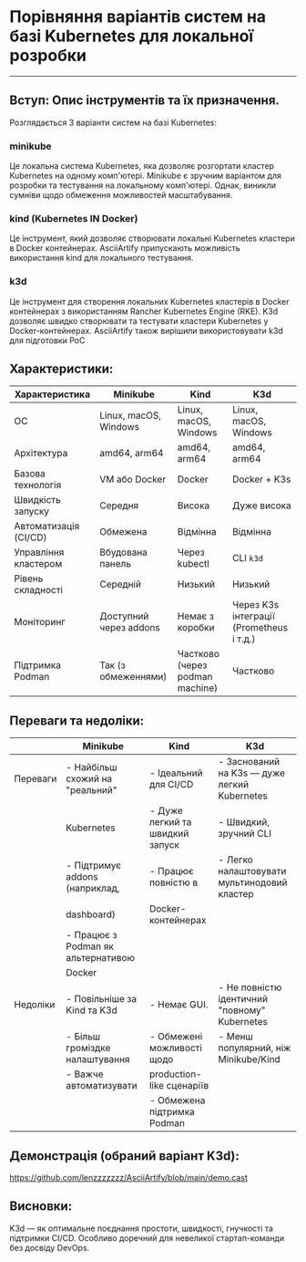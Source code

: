 
# Порівняння варіантів систем на базі Kubernetes для локальної розробки 
***
## Вступ: Опис інструментів та їх призначення.
Розглядається 3 варіанти систем на базі Kubernetes:
###  minikube
Це локальна система Kubernetes, яка дозволяє розгортати кластер Kubernetes на одному комп'ютері. Minikube є зручним варіантом для розробки та тестування на локальному комп'ютері. Однак, виникли сумніви щодо обмеження можливостей масштабування.
### kind (Kubernetes IN Docker)
Це інструмент, який дозволяє створювати локальні Kubernetes кластери в Docker контейнерах. AsciiArtify припускають можливість використання kind для локального тестування.
### k3d
Це інструмент для створення локальних Kubernetes кластерів в Docker контейнерах з використанням Rancher Kubernetes Engine (RKE). K3d дозволяє швидко створювати та тестувати кластери Kubernetes у Docker-контейнерах. AsciiArtify також вирішили використовувати k3d для підготовки PoC

## Характеристики:
| Характеристика           | Minikube                         | Kind                              | K3d                                      |
|--------------------------|----------------------------------|-----------------------------------|------------------------------------------|
| ОС                       | Linux, macOS, Windows            | Linux, macOS, Windows             | Linux, macOS, Windows                    |
| Архітектура              | amd64, arm64                     | amd64, arm64                      | amd64, arm64                             |
| Базова технологія        | VM або Docker                    | Docker                            | Docker + K3s                             |
| Швидкість запуску        | Середня                          | Висока                            | Дуже висока                              |
| Автоматизація (CI/CD)    | Обмежена                         | Відмінна                          | Відмінна                                 |
| Управління кластером     | Вбудована панель                 | Через kubectl                     | CLI `k3d`                                |
| Рівень складності        | Середній                         | Низький                           | Низький                                  |
| Моніторинг               | Доступний через addons           | Немає з коробки                   | Через K3s інтеграції (Prometheus і т.д.) |
| Підтримка Podman         | Так (з обмеженнями)              | Частково (через podman machine)   | Частково                                 |

## Переваги та недоліки:

|                       | Minikube                           | Kind                              | K3d                                         |
|-----------------------|------------------------------------|-----------------------------------|---------------------------------------------|
|  Переваги             |  - Найбільш схожий на "реальний"   |- Ідеальний для CI/CD              |- Заснований на K3s — дуже легкий Kubernetes |
|                       |    Kubernetes                      |- Дуже легкий та швидкий запуск    |- Швидкий, зручний CLI                       |
|                       |  - Підтримує addons (наприклад,    |- Працює повністю в                |- Легко налаштовувати мультинодовий кластер  |
|                       |    dashboard)                      |  Docker-контейнерах               |                                             |
|                       |  - Працює з Podman як альтернативою|                                   |                                             |
|                       |    Docker                          |                                   |                                             |
|  Недоліки             |  - Повільніше за Kind та K3d       |- Немає GUI.                       |- Не повністю ідентичний "повному" Kubernetes|
|                       |  - Більш громіздке налаштування    |- Обмежені можливості щодо         |- Менш популярний, ніж Minikube/Kind         |
|                       |  - Важче автоматизувати            |  production-like сценаріїв        |                                             |
|                       |                                    |- Обмежена підтримка Podman        |                                             |



## Демонстрація (обраний варіант K3d): 
https://github.com/lenzzzzzzz/AsciiArtify/blob/main/demo.cast


## Висновки: 
K3d — як оптимальне поєднання простоти, швидкості, гнучкості та підтримки CI/CD. Особливо доречний для невеликої стартап-команди без досвіду DevOps.
